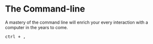 # The Command-line

A mastery of the command line will enrich your every interaction with a
computer in the years to come.

<kbd><kbd>ctrl</kbd> + <kbd>,</kbd></kbd>
